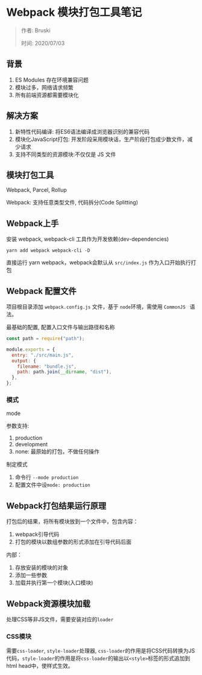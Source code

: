 # Webpack 模块打包工具笔记

> 作者: Bruski
>
> 时间: 2020/07/03

## 背景

1. ES Modules 存在环境兼容问题
2. 模块过多，网络请求频繁
3. 所有前端资源都需要模块化

## 解决方案

1. 新特性代码编译: 将ES6语法编译成浏览器识别的兼容代码
2. 模块化JavaScript打包: 开发阶段采用模块话，生产阶段打包成少数文件，减少请求
3. 支持不同类型的资源模块:不仅仅是 JS 文件

## 模块打包工具

Webpack, Parcel, Rollup

Webpack: 支持任意类型文件, 代码拆分(Code Splitting)

## Webpack上手

安装 webpack, webpack-cli 工具作为开发依赖(dev-dependencies)

```
yarn add webpack webpack-cli -D
```

直接运行 yarn webpack，webpack会默认从 `src/index.js` 作为入口开始执行打包

## Webpack 配置文件

项目根目录添加 `webpack.config.js` 文件，基于 `node`环境，需使用 `CommonJS ` 语法。

最基础的配置, 配置入口文件与输出路径和名称

```js
const path = require("path");

module.exports = {
  entry: "./src/main.js",
  output: {
    filename: "bundle.js",
    path: path.join(__dirname, "dist"),
  },
};
```

### 模式

mode

参数支持:

1. production
2. development
3. none: 最原始的打包，不做任何操作

制定模式

1. 命令行 `--mode production`
2. 配置文件中设`mode: production`

## Webpack打包结果运行原理

打包后的结果，将所有模块放到一个文件中，包含内容：

1. webpack引导代码
2. 打包的模块以数组参数的形式添加在引导代码后面

内部：

1. 存放安装的模块的对象
2. 添加一些参数
3. 加载并执行第一个模块(入口模块)

## Webpack资源模块加载

处理CSS等非JS文件，需要安装对应的`loader`

### CSS模块

需要`css-loader`,  `style-loader`处理器, `css-loader`的作用是将CSS代码转换为JS代码，`style-loader`的作用是将`css-loader`的输出以`<style>`标签的形式追加到html head中，使样式生效。


